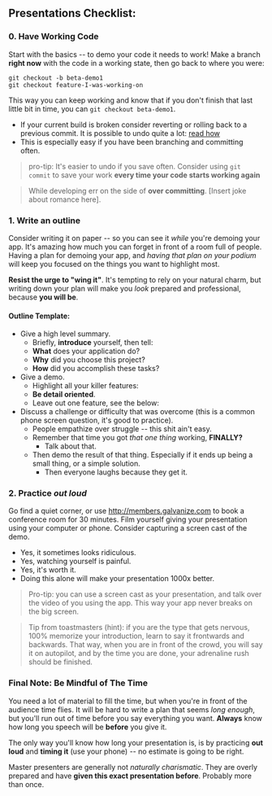 ## Presentations Checklist:

### 0. Have Working Code

Start with the basics -- to demo your code it needs to work!  Make a branch __right now__ with the code in a working state, then go back to where you were:
```
git checkout -b beta-demo1
git checkout feature-I-was-working-on
```
This way you can keep working and know that if you don't finish that last little bit in time, you can `git checkout beta-demo1`.

* If your current build is broken consider reverting or rolling back to a previous commit. It is possible to undo quite a lot: [read how](https://github.com/blog/2019-how-to-undo-almost-anything-with-git)
* This is especially easy if you have been branching and committing often.

> pro-tip: It's easier to undo if you save often. Consider using `git commit` to save your work __every time your code starts working again__

> While developing err on the side of __over committing__. [Insert joke about romance here].

### 1. Write an outline

Consider writing it on paper -- so you can see it *while* you're demoing your app. It's amazing how much you can forget in front of a room full of people. Having a plan for demoing your app, and *having that plan on your podium* will keep you focused on the things you want to highlight most.

__Resist the urge to "wing it"__. It's tempting to rely on your natural charm, but writing down your plan will make you *look* prepared and professional, because __you will be__.


#### Outline Template:
* Give a high level summary.
  * Briefly, __introduce__ yourself, then tell:
  * __What__ does your application do?
  * __Why__ did you choose this project?
  * __How__ did you accomplish these tasks?
* Give a demo.
  * Highlight all your killer features:
  * __Be detail oriented__.
  * Leave out one feature, see the below:
* Discuss a challenge or difficulty that was overcome (this is a common phone screen question, it's good to practice).
  * People empathize over struggle -- this shit ain't easy.
  * Remember that time you got *that one thing* working, __FINALLY?__
    * Talk about that.
  * Then demo the result of that thing. Especially if it ends up being a small thing, or a simple solution.
    * Then everyone laughs because they get it.


### 2. Practice *out loud*

Go find a quiet corner, or use http://members.galvanize.com to book a conference room for 30 minutes. Film yourself giving your presentation using your computer or phone. Consider capturing a screen cast of the demo.

* Yes, it sometimes looks ridiculous.
* Yes, watching yourself is painful.
* Yes, it's worth it.
* Doing this alone will make your presentation 1000x better.

> Pro-tip: you can use a screen cast as your presentation, and talk over the video of you using the app. This way your app never breaks on the big screen.

> Tip from toastmasters (hint): if you are the type that gets nervous, 100% memorize your introduction, learn to say it frontwards and backwards. That way, when you are in front of the crowd, you will say it on autopilot, and by the time you are done, your adrenaline rush should be finished.


### Final Note: Be Mindful of The Time

You need a lot of material to fill the time, but when you're in front of the audience time flies. It will be hard to write a plan that seems *long enough*, but you'll run out of time before you say everything you want. __Always__ know how long you speech will be __before__ you give it.

The only way you'll know how long your presentation is, is by practicing __out loud__ and __timing it__ (use your phone) -- no estimate is going to be right.

Master presenters are generally not *naturally charismatic*. They are overly prepared and have __given this exact presentation before__. Probably more than once.
